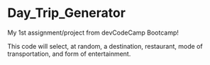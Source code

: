 # Day_Trip_Generator
My 1st assignment/project from devCodeCamp Bootcamp!

This code will select, at random, a destination, restaurant, mode of transportation, and form of entertainment.
